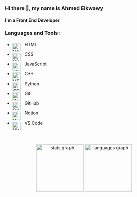 ### Hi there 👋, my name is Ahmed Elkwawy
#### I'm a Front End Developer


### Languages and Tools :


* HTML <img align="left" alt="HTML" width="26px" src="https://cdn.jsdelivr.net/gh/devicons/devicon/icons/html5/html5-original.svg" style="padding-right:10px; padding-top:5px;" />

* CSS <img align="left" alt="CSS" width="26px" src="https://cdn.jsdelivr.net/gh/devicons/devicon/icons/css3/css3-original.svg" style="padding-right:10px; padding-top:5px;" />

* JavaScript<img align="left" alt="JavaScript" width="26px" src="https://cdn.jsdelivr.net/gh/devicons/devicon/icons/javascript/javascript-original.svg" style="padding-right:10px;padding-top:5px;" />

* C++ <img align="left" alt="HTML5" width="26px" src="https://cdn-icons-png.flaticon.com/128/6132/6132222.png" style="padding-right:10px; padding-top:5px;" />

* Python <img align="left" alt="CSS" width="26px" src="https://cdn-icons-png.flaticon.com/128/5968/5968350.png" style="padding-right:10px; padding-top:5px;" />

* Git <img align="left" alt="Git" width="26px" src="https://cdn.jsdelivr.net/gh/devicons/devicon/icons/git/git-original.svg" style="padding-right:10px; padding-top:5px;" />

* GitHub <img align="left" alt="GitHub" width="26px" src="https://cdn-icons-png.flaticon.com/128/270/270798.png" style="padding-right:10px; padding-top:5px;" />

* Notion <img align="left" alt="Visual Studio Code" width="26px" src="https://img.icons8.com/?size=50&id=nvtEH6DpqruC&format=png" style="padding-right:10px; padding-top:5px" />

* VS Code <img align="left" alt="Visual Studio Code" width="26px" src="https://cdn.jsdelivr.net/gh/devicons/devicon/icons/vscode/vscode-original.svg" style="padding-right:10px; padding-top:5px" />

<br/>  

##

<div align="center">
  <img src="https://github-readme-stats.vercel.app/api?username=elkwawy&hide_title=false&hide_rank=false&show_icons=true&include_all_commits=true&count_private=true&disable_animations=false&theme=dracula&locale=en&hide_border=false&order=1" height="150" alt="stats graph"  />
  <img src="https://github-readme-stats.vercel.app/api/top-langs?username=elkwawy&locale=en&hide_title=false&layout=compact&card_width=320&langs_count=5&theme=dracula&hide_border=false&order=2" height="150" alt="languages graph"  />
</div>

